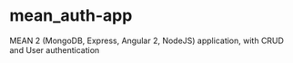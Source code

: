 # mean_auth-app
MEAN 2 (MongoDB, Express, Angular 2, NodeJS) application, with CRUD and User authentication
